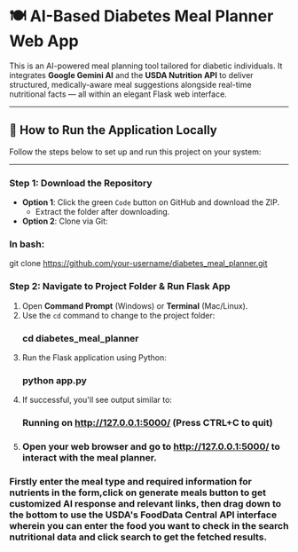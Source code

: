 # 🍽️ AI-Based Diabetes Meal Planner Web App

This is an AI-powered meal planning tool tailored for diabetic individuals. It integrates **Google Gemini AI** and the **USDA Nutrition API** to deliver structured, 
medically-aware meal suggestions alongside real-time nutritional facts — all within an elegant Flask web interface.

---

## 🚀 How to Run the Application Locally

Follow the steps below to set up and run this project on your system:

---

### Step 1: Download the Repository

- **Option 1**: Click the green `Code` button on GitHub and download the ZIP.
  - Extract the folder after downloading.
- **Option 2**: Clone via Git:
### In bash:
git clone https://github.com/your-username/diabetes_meal_planner.git

### Step 2: Navigate to Project Folder & Run Flask App

1. Open **Command Prompt** (Windows) or **Terminal** (Mac/Linux).
2. Use the `cd` command to change to the project folder:
   ### cd diabetes_meal_planner
3. Run the Flask application using Python:
   ### python app.py
4. If successful, you'll see output similar to:
   ### Running on http://127.0.0.1:5000/ (Press CTRL+C to quit)
5. ### Open your web browser and go to http://127.0.0.1:5000/ to interact with the meal planner.
### Firstly enter the meal type and required information for nutrients in the form,click on generate meals button to get customized AI response and relevant links, then drag down to the bottom to use the USDA's FoodData Central API interface wherein you can enter the food you want to check in the search nutritional data and click search to get the fetched results.



